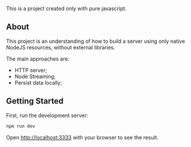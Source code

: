 This is a project created only with pure javascript.

## About

This project is an understanding of how to build a server using only native NodeJS resources, without external libraries.

The main approaches are:
- HTTP server;
- Node Streaming;
- Persist data locally;

## Getting Started

First, run the development server:

```bash
npm run dev
```

Open [http://localhost:3333](http://localhost:3333) with your browser to see the result.
